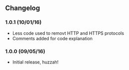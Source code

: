 ## Changelog 
### 1.0.1 (10/01/16)
* Less code used to removt HTTP and HTTPS protocols
* Comments added for code explanation

### 1.0.0 (09/05/16)
* Initial release, huzzah!